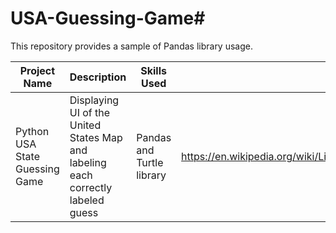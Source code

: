 # USA-Guessing-Game#
This repository provides a sample of Pandas library usage.

Project Name  | Description   |  Skills Used  | Data Source   |  
------------- | ------------- | ------------- | ------------- | 
Python USA State Guessing Game | Displaying UI of the United States Map and labeling each correctly labeled guess | Pandas and Turtle library | https://en.wikipedia.org/wiki/List_of_states_and_territories_of_the_United_States
